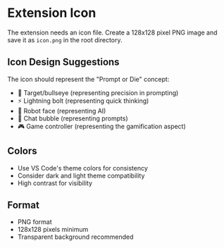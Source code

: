 # Extension Icon

The extension needs an icon file. Create a 128x128 pixel PNG image and save it as `icon.png` in the root directory.

## Icon Design Suggestions

The icon should represent the "Prompt or Die" concept:
- 🎯 Target/bullseye (representing precision in prompting)
- ⚡ Lightning bolt (representing quick thinking)
- 🤖 Robot face (representing AI)
- 💬 Chat bubble (representing prompts)
- 🎮 Game controller (representing the gamification aspect)

## Colors
- Use VS Code's theme colors for consistency
- Consider dark and light theme compatibility
- High contrast for visibility

## Format
- PNG format
- 128x128 pixels minimum
- Transparent background recommended